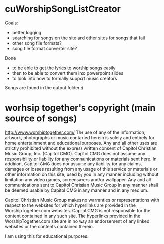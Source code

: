 # cuWorshipSongListCreator

Goals:
- better logging
- searching for songs on the site and other sites for songs that fail
- other song file formats?
- song file format converter site?

Done
- to be able to get the lyrics to worship songs easily
- then to be able to convert them into powerpoint slides
- to look into how to formally support music creators

Songs are found in the output folder :)

# worhsip together's copyright (main source of songs)
http://www.worshiptogether.com/
The use of any of the information, artwork, photographs or music contained herein is solely and entirely for home entertainment and educational purposes. Any and all other uses are strictly prohibited without the express written consent of Capitol Christian Music Group, Inc. (Capitol CMG). Capitol CMG does not assume any responsibility or liability for any communications or materials sent here. In addition, Capitol CMG does not assume any liability for any claims, damages or losses resulting from any usage of this service or materials or other information on this site, used by you in any manner including without limitation any video games, screensavers and/or wallpaper. Any and all communications sent to Capitol Christian Music Group in any manner shall be deemed usable by Capitol CMG in any manner and in any medium.

Capitol Christian Music Group makes no warranties or representations with respect to the websites for which hyperlinks are provided in the WorshipTogether.com websites. Capitol CMG is not responsible for the content contained in any such site. The hyperlinks provided in the WorshipTogether.com site are in no way an endorsement of any linked websites or the contents contained therein.

I am using this for educational purposes. 